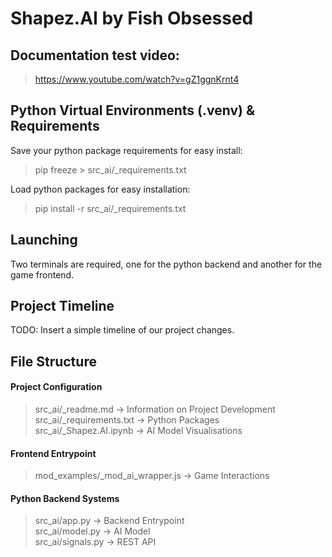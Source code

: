 # Shapez.AI by Fish Obsessed

## Documentation test video:

> https://www.youtube.com/watch?v=gZ1ggnKrnt4

## Python Virtual Environments (.venv) & Requirements

Save your python package requirements for easy install:

> pip freeze > src_ai/\_requirements.txt

Load python packages for easy installation:

> pip install -r src_ai/\_requirements.txt

## Launching

Two terminals are required, one for the python backend and another for the
game frontend.

## Project Timeline

TODO: Insert a simple timeline of our project changes.

## File Structure

#### Project Configuration

> src_ai/\_readme.md -> Information on Project Development \
> src_ai/\_requirements.txt -> Python Packages \
> src_ai/\_Shapez.AI.ipynb -> AI Model Visualisations

#### Frontend Entrypoint

> mod_examples/\_mod_ai_wrapper.js -> Game Interactions

#### Python Backend Systems

> src_ai/app.py -> Backend Entrypoint \
> src_ai/model.py -> AI Model \
> src_ai/signals.py -> REST API
